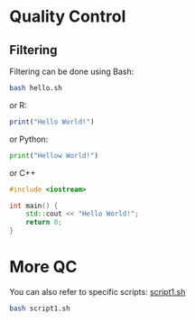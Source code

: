 # Quality Control

## Filtering

Filtering can be done using Bash:

```bash
bash hello.sh
```

or R:

```r
print("Hello World!")
```

or Python:

```python
print("Hellow World!")
```

or C++

```cpp
#include <iostream>

int main() {
    std::cout << "Hello World!";
    return 0;
}
```

# More QC
You can also refer to specific scripts: [script1.sh](/script1.sh)

```bash
bash script1.sh
```

